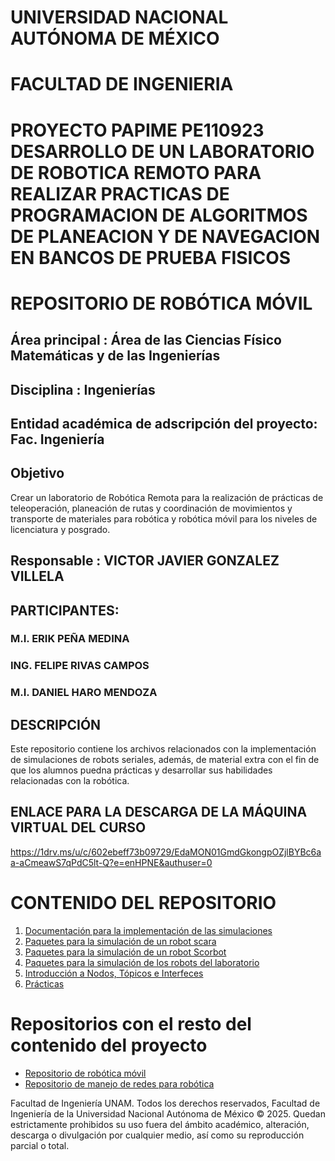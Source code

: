 # UNIVERSIDAD NACIONAL AUTÓNOMA DE MÉXICO
# FACULTAD DE INGENIERIA 

# PROYECTO PAPIME PE110923 DESARROLLO DE UN LABORATORIO DE ROBOTICA REMOTO PARA REALIZAR PRACTICAS DE PROGRAMACION DE ALGORITMOS DE PLANEACION Y DE NAVEGACION EN BANCOS DE PRUEBA FISICOS
# REPOSITORIO DE ROBÓTICA MÓVIL

## Área principal :	Área de las Ciencias Físico Matemáticas y de las Ingenierías
## Disciplina :	Ingenierías
## Entidad académica de adscripción del proyecto: Fac. Ingeniería

## Objetivo
Crear un laboratorio de Robótica Remota para la realización de prácticas de teleoperación, planeación de rutas y coordinación de movimientos y transporte de materiales para robótica y robótica móvil para los niveles de licenciatura y posgrado.


## Responsable : VICTOR JAVIER GONZALEZ VILLELA

## PARTICIPANTES: 
### M.I. ERIK PEÑA MEDINA
### ING. FELIPE RIVAS CAMPOS
### M.I. DANIEL HARO MENDOZA

## DESCRIPCIÓN
Este repositorio contiene los archivos relacionados con la implementación de simulaciones de robots seriales, además, de material extra con el fin de que los alumnos puedna prácticas y desarrollar sus habilidades relacionadas con la robótica. 

## ENLACE PARA LA DESCARGA DE LA MÁQUINA VIRTUAL DEL CURSO

https://1drv.ms/u/c/602ebeff73b09729/EdaMON01GmdGkongpOZjlBYBc6aa-aCmeawS7qPdC5lt-Q?e=enHPNE&authuser=0

# CONTENIDO DEL REPOSITORIO

1. [Documentación para la implementación de las simulaciones](./docs/jupyter_docs.md)
2. [Paquetes para la simulación de un robot scara](./scara_pkgs/scara_pkg.md)
3. [Paquetes para la simulación de un robot Scorbot](./scorbot_pkgs/scorbot_pkg.md)
5. [Paquetes para la simulación de los robots del laboratorio](./robo_lab/robots_lab.md)
6. [Introducción a Nodos, Tópicos e Interfeces](./ros2_basic/ros2_basic.md)
7. [Prácticas](./practicas/practicas.md)


# Repositorios con el resto del contenido del proyecto

- [Repositorio de robótica móvil](https://github.com/arrg-mx/Papime_PE110923_rmovil)
- [Repositorio de manejo de redes para robótica](https://github.com/arrg-mx/ros2-docs)

Facultad de Ingeniería UNAM. Todos los derechos reservados, Facultad de Ingeniería de la Universidad Nacional Autónoma de México © 2025. Quedan estrictamente prohibidos su uso fuera del ámbito académico, alteración, descarga o divulgación por cualquier medio, así como su reproducción parcial o total.
